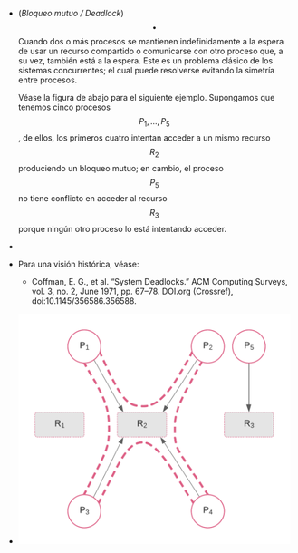 - (_Bloqueo mutuo / Deadlock_) $$\bullet$$ Cuando dos o más procesos se mantienen indefinidamente a la espera de usar un recurso compartido o comunicarse con otro proceso que, a su vez, también está a la espera. Este es un problema clásico de los sistemas concurrentes; el cual puede resolverse evitando la simetría entre procesos. 
  
  Véase la figura de abajo para el siguiente ejemplo. Supongamos que tenemos cinco procesos $$P_1, ..., P_5$$, de ellos, los primeros cuatro intentan acceder a un mismo recurso $$R_2$$ produciendo un bloqueo mutuo; en cambio, el proceso $$P_5$$ no tiene conflicto en acceder al recurso $$R_3$$ porque ningún otro proceso lo está intentando acceder.
-
- Para una visión histórica, véase:
	- Coffman, E. G., et al. “System Deadlocks.” ACM Computing Surveys, vol. 3, no. 2, June 1971, pp. 67–78. DOI.org (Crossref), doi:10.1145/356586.356588.
- ![Blank diagram - deadlock (1).png](../assets/Blank_diagram_-_deadlock_(1)_1658865654313_0.png)